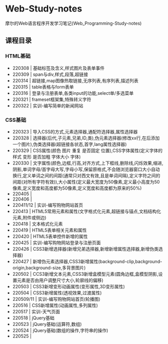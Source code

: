# Web-Study-notes
摩尔的Web语言程序开发学习笔记(Web_Programming-Study-notes)

## 课程目录
### HTML基础
* 220308 | 基础标签及含义,样式图片及表单事件
* 220309 | span与div,样式,段落,超链接
* 220314 | 超链接,map图像热取链接,无序列表,有序列表,描述列表
* 220315 | table表格与form表单
* 220316 | 登录与注册表单,各类input的功能,select单/多选菜单
* 220321 | frameset框架集,特殊转义字符
* 220322 | 实训-编写简单的新闻网站
### CSS基础
* 220323 | 导入CSS的方式,元素选择器,通配符选择器,属性选择器
* 220328 | 选择器(后代,子元素,兄弟,ID,类),伪元素选择器(修改xx行,在后添加一个图片),伪类选择器(超链接各状态,首字,lang属性选择器)
* 220329 | CSS属性(颜色 图片 重复 是否固定 位置),CSS字体属性(定义字体的样式 变形 是否加粗 字体大小 字体)
* 220330 | 文字属性(颜色,边框,行高,对齐方式,上下框线,删除线,闪烁效果,缩进,阴影,单词字母/首字母大写,字母小写,保留原格式,不会随浏览器窗口大小自动换行,定义单词之间的间距(通常只对西文有效,且是单词间隔),定义字符之间的间距(对所有字符有效)),大小属性(定义最大宽度为50像素,定义最小高度为50像素,定义宽度和高度都为50像素,定义宽度和高度都为原来的50%)
* 220405 |
* 220406 |
* 220411/12 | 实训-编写购物网站首页
* 220413 | HTML5常用元素和属性(文字格式化元素,超链接与锚点,文档结构化元素,附件或侧边)
* 220418 | 文本格式化元素
* 220419 | HTML5表单相关元素和属性
* 220420 | HTML5表单控件新增的属性
* 220425 | 实训-编写购物网站登录与注册页面
* 220426 | CSS3新增选择器(新增兄弟选择器,新增新增属性选择器,新增伪类选择器)
* 220427 | 新增伪元素选择器,CSS3新增属性(background-clip,background-origin,background-size,多背景图片)
* 220502 | CCS3新增文本元素,CSS3新增盒模型元素(圆角边框,盒模型阴影,设置元素是否由用户调整尺寸大小,轮廓线的偏移)
* 220503 | CSS3新增变形动画属性(变形属性,3D变形属性)
* 220504 | CSS3新增属性(透视效果,过渡属性)
* 220509/11 | 实训-编写购物网站首页(轮播图)
* 220516 | CSS新增属性(动画属性,多列属性)
* 220517 | 实训-天气页面
* 220518 | jQuery基础
* 220523 | jQuery基础(运算符,数组)
* 220524 | jQuery基础(数组的操作,字符串的操作)
* 220525 |  